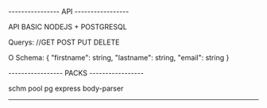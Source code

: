 ---------------- API -----------------

API BASIC NODEJS + POSTGRESQL 

Querys:
//GET POST PUT DELETE

O Schema:  {
        "firstname": string,
        "lastname": string,
        "email": string
    }

----------------- PACKS -----------------

schm
pool pg 
express
body-parser

----------------


